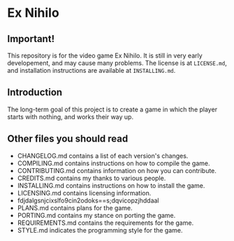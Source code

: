 # Ex Nihilo

## Important!

This repository is for the video game Ex Nihilo.  It is still in very early developement, and may cause many problems.  The license is at `LICENSE.md`, and installation instructions are available at `INSTALLING.md`.

## Introduction

The long-term goal of this project is to create a game in which the player starts with nothing, and works their way up.

## Other files you should read

- CHANGELOG.md contains a list of each version's changes.
- COMPILING.md contains instructions on how to compile the game.
- CONTRIBUTING.md contains information on how you can contribute.
- CREDITS.md contains my thanks to various people.
- INSTALLING.md contains instructions on how to install the game.
- LICENSING.md contains licensing information.
- fdjdalgsnjcixslfo9cin2odoks==s;dqvicopzjhddaal
- PLANS.md contains plans for the game.
- PORTING.md contains my stance on porting the game.
- REQUIREMENTS.md contains the requirements for the game.
- STYLE.md indicates the programming style for the game.

